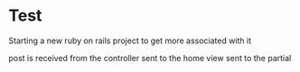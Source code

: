 # Test

Starting a new ruby on rails project to get more associated with it


post is received from the controller
sent to the home view
sent to the partial 